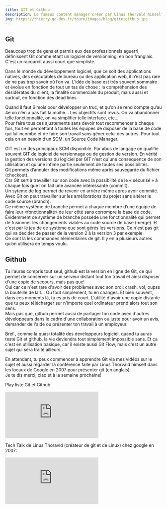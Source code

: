 ```yaml
---
title: GIT et Github
description: Le fameux content manager créer par Linus Thorvald himself et qui domine le monde.
img: https://thierry-go-dev.fr/tourn/images/blog/gitetgithub.jpg
---   
```


## Git   
   
Beaucoup trop de gens et parmis eux des professionnels aguerri, définissent Git comme étant un logiciel de versionning, en bon franglais. C'est un racourcit aussi court que simpliste.   

Dans le monde du développement logiciel, que ce soit des applications natives, des exécutables de  bureau ou des application web, il n’est pas rare de ne pas trop savoir où l’on va. L’idée de base est très souvent sommaire et évolue en fonction de tout un tas de chose : la compréhension des désidératas du client, la finalité commerciale du produit, mais aussi et surtout, en fonction des dead lines.   

Quand il faut 6 mois pour développer un truc, et qu’on se rend compte qu’au 4e on n’en a pas fait la moitié… Les objectifs sont revus. On va abandonner telle fonctionnalité, on va simplifier telle interface, etc...   
Pour faire tous ces ajustements sans devoir tout recommencer à chaque fois, tout en permettant à toutes les équipes de disposer de la base de code qui lui incombe et de faire son travail sans gêner celui des autres. Pour tout cela on an besoin d’un SCM, un Source Code Manager.   
   
GIT est un des principaux SCM disponible. Par abus de langage on qualifie souvent GIT de logiciel de versionnage ou de gestion de version. En vérité la gestion des versions du logiciel par GIT n’est qu'une conséquence de son utilisation et qu’une infime partie seulement de toutes ses possibilités.   
Git permets d’annuler des modifications même après sauvegarde du fichier (checkout).   
Car Git sert à travailler sur son code avec la possibilité de le « sécurisé » à chaque fois que l’on fait une avancée intéressante (commit).   
Un syteme de log permet de revenir en arrière même apres avoir commité.   
Avec Git on peut travailler sur les améliorations du projet sans altérer le code source (branch).   
Ce même système de branche permet à chaque membre d’une équipe de faire leur «fonctionnalité» de leur côté sans corrompre la base de code.   
Évidemment ce système de branche possède une fonctionnalité qui permet de fusionner les changements viables au code source de base (merge). Et c'est par le jeu de ce système que sont gérés les versions. Ce n'est pas git qui va decider de passer de la version 2 à la version 3 par exemple.   
Ce sont là les commandes élémentaires de git. Il y en a plusieurs autres qu’on utilisera en temps voulu.
   

## Github   
   
Tu l'auras compris tout seul, github est la version en ligne de Git, ce qui permet de conserver sur un serveur distant tout ton travail et ainsi disposer d'une copie de secours, mais pas que!   
Oui car ce n'est rare d'avoir des problèmes avec son ordi: crash, vol, oupss la bouteille de lait... Ou tout simplement, tu en changes. Et bien souvent, dans ces moments là, tu es pris de court. L'utilité d'avoir une copie distante que tu peux télécharger sur n'importe quel ordinateur prend alors tout son sens.   
Mais pas que, github permet aussi de partager ton code avec d'autres développeurs dans le cadre d'une collaboration ou juste pour avoir un avis, demander de l'aide ou présenter ton travail à un employeur.   
   
Bref , comme la quasi totalité des developpeurs logiciel, quand tu auras testé Git et github, la vie deviendra tout simplement impossible sans. Et ça c'est en utilisation basique, car il existe aussi Git Flow, mais c'est un autre sujet qui sera traité ailleurs.   
   
En attendant, tu peux commencer à apprendre Git via mes vidéos sur le sujet et aussi regarder la conférence faite par Linus Thorvald himself dans les locaux de Google en 2007 pour présenter git (en anglais).   
Je te dis merci, ciao et à la semaine prochaine!   
   
   
Play liste Git et Github:   
   

<div class="vdo">
  <iframe src="https://www.youtube.com/embed/tBJ0UatJxCY" title="YouTube video player" frameborder="0" allow="accelerometer; autoplay; clipboard-write; encrypted-media; gyroscope; picture-in-picture" allowfullscreen></iframe>
</div>   
   
Tech Talk de Linus Thoravld (créateur de git et de Linux) chez google en 2007:   
   

<div class="vdo">
  <iframe src="https://www.youtube.com/embed/4XpnKHJAok8" title="YouTube video player" frameborder="0" allow="accelerometer; autoplay; clipboard-write; encrypted-media; gyroscope; picture-in-picture" allowfullscreen></iframe>
</div>

<br>
<br>
<br>
<Nav-blog />
<br>
<br>
